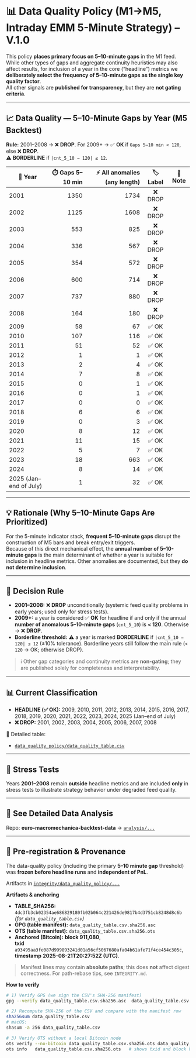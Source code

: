 # 📊 Data Quality Policy (M1→M5, Intraday EMM 5-Minute Strategy) – V.1.0

This policy **places primary focus on 5–10-minute gaps** in the M1 feed. While other types of gaps and aggregate continuity heuristics may also affect results, for inclusion of a year in the core (“headline”) metrics we **deliberately select the frequency of 5–10-minute gaps as the single key quality factor**.  
All other signals are **published for transparency**, but they are **not gating criteria**.

---

## 📈 Data Quality — 5–10-Minute Gaps by Year (M5 Backtest)

**Rule:** 2001–2008 → ❌ **DROP**. For 2009+ → ✅ **OK** if `Gaps 5–10 min < 120`, else ❌ **DROP**.  
⚠️ **BORDERLINE** if `|cnt_5_10 − 120| ≤ 12`.

| 📆 Year | ⏱️ Gaps 5–10 min | ⚡ All anomalies (any length) | 🏷️ Label | 📝 Note |
|---|---:|---:|:---:|---|
| 2001 | 1350 | 1734 | ❌ DROP |  |
| 2002 | 1125 | 1608 | ❌ DROP |  |
| 2003 | 553 | 825 | ❌ DROP |  |
| 2004 | 336 | 567 | ❌ DROP |  |
| 2005 | 354 | 572 | ❌ DROP |  |
| 2006 | 600 | 714 | ❌ DROP |  |
| 2007 | 737 | 880 | ❌ DROP |  |
| 2008 | 164 | 180 | ❌ DROP |  |
| 2009 | 58 | 67 | ✅ OK |  |
| 2010 | 107 | 116 | ✅ OK |  |
| 2011 | 51 | 52 | ✅ OK |  |
| 2012 | 1 | 1 | ✅ OK |  |
| 2013 | 2 | 4 | ✅ OK |  |
| 2014 | 7 | 8 | ✅ OK |  |
| 2015 | 0 | 1 | ✅ OK |  |
| 2016 | 0 | 1 | ✅ OK |  |
| 2017 | 0 | 0 | ✅ OK |  |
| 2018 | 6 | 6 | ✅ OK |  |
| 2019 | 0 | 3 | ✅ OK |  |
| 2020 | 8 | 12 | ✅ OK |  |
| 2021 | 11 | 15 | ✅ OK |  |
| 2022 | 5 | 7 | ✅ OK |  |
| 2023 | 18 | 663 | ✅ OK |  |
| 2024 | 8 | 14 | ✅ OK |  |
| 2025 (Jan–end of July) | 1 | 32 | ✅ OK |  |

---

## 💡 Rationale (Why 5–10-Minute Gaps Are Prioritized)
For the 5-minute indicator stack, **frequent 5–10-minute gaps** disrupt the construction of M5 bars and break entry/exit triggers.  
Because of this direct mechanical effect, the **annual number of 5–10-minute gaps** is the main determinant of whether a year is suitable for inclusion in headline metrics. Other anomalies are documented, but they **do not determine inclusion**.

---

## 📜 Decision Rule
- **2001–2008:** ❌ **DROP** unconditionally (systemic feed quality problems in early years; used only for stress tests).  
- **2009+:** a year is considered ✅ **OK** for headline if and only if the annual **number of anomalous 5–10-minute gaps** (`cnt_5_10`) is **< 120**. Otherwise → ❌ **DROP**.  
- **Borderline threshold:** ⚠️ a year is marked **BORDERLINE** if `|cnt_5_10 − 120| ≤ 12` (±10% tolerance). Borderline years still follow the main rule (`< 120` → OK; otherwise DROP).

> ℹ️ Other gap categories and continuity metrics are **non-gating**; they are published solely for completeness and interpretability.

---

## 📊 Current Classification
- **HEADLINE (✅ OK):** 2009, 2010, 2011, 2012, 2013, 2014, 2015, 2016, 2017, 2018, 2019, 2020, 2021, 2022, 2023, 2024, 2025 (Jan–end of July)  
- **❌ DROP:** 2001, 2002, 2003, 2004, 2005, 2006, 2007, 2008

📂 Detailed table:  
- [`data_quality_policy/data_quality_table.csv`](https://github.com/rleydev/euro-macromechanica-results/tree/main/data_quality_policy/data_quality_table.csv)

---

## 🧪 Stress Tests
Years **2001–2008** remain **outside** headline metrics and are included **only** in stress tests to illustrate strategy behavior under degraded feed quality.

---

## 🔎 See Detailed Data Analysis
Repo: **euro-macromechanica-backtest-data** → [`analysis/...`](https://github.com/rleydev/euro-macromechanica-backtest-data/tree/main/analysis)

---

## 🧾 Pre-registration & Provenance

The data-quality policy (including the primary **5–10 minute gap** threshold) was **frozen before headline runs** and **independent of PnL**.

Artifacts in [`integrity/data_quality_policy/...`](https://github.com/rleydev/euro-macromechanica-results/tree/main/integrity/data_quality_policy)

**Artifacts & anchoring**
- **TABLE_SHA256:** `4dc3fb3cb02354ae686829180fb02b064c221426de9817b4d3751cb8248d8c6b` *(for `data_quality_table.csv`)*  
- **GPG (table manifest):** `data_quality_table.csv.sha256.asc`  
- **OTS (table manifest):** `data_quality_table.csv.sha256.ots`  
- **Anchored (Bitcoin):** **block 911,080**,  
  **txid** `a93495aa3fe087d999893241d01a56cf5067680afa04b61afe71f4ce454c305c`,  
  **timestamp** **2025-08-21T20:27:52Z (UTC)**.

> Manifest lines may contain **absolute paths**; this does **not** affect digest correctness. For path-rebase tips, see `INTEGRITY.md`.

**How to verify**
```bash
# 1) Verify GPG (we sign the CSV's SHA-256 manifest)
gpg --verify data_quality_table.csv.sha256.asc  data_quality_table.csv.sha256

# 2) Recompute SHA-256 of the CSV and compare with the manifest row
sha256sum data_quality_table.csv
# macOS:
shasum -a 256 data_quality_table.csv

# 3) Verify OTS without a local Bitcoin node
ots verify --no-bitcoin data_quality_table.csv.sha256.ots data_quality_table.csv.sha256
ots info   data_quality_table.csv.sha256.ots   # shows txid and block height